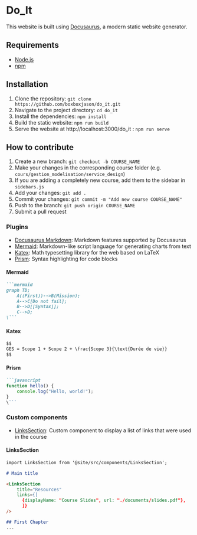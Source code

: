 # Do_It

This website is built using [Docusaurus](https://docusaurus.io/), a modern static website generator.

## Requirements
- [Node.js](https://nodejs.org/en/)
- [npm](https://www.npmjs.com/)

## Installation
1. Clone the repository: `git clone https://github.com/boxboxjason/do_it.git`
2. Navigate to the project directory: `cd do_it`
3. Install the dependencies: `npm install`
4. Build the static website: `npm run build`
5. Serve the website at http://localhost:3000/do_it : `npm run serve`

## How to contribute
1. Create a new branch: `git checkout -b COURSE_NAME`
2. Make your changes in the corresponding course folder (e.g. `cours/gestion_modelisation/service_design`)
3. If you are adding a completely new course, add them to the sidebar in `sidebars.js`
4. Add your changes: `git add .`
5. Commit your changes: `git commit -m "Add new course COURSE_NAME"`
6. Push to the branch: `git push origin COURSE_NAME`
7. Submit a pull request

### Plugins
- [Docusaurus Markdown](https://docusaurus.io/docs/markdown-features): Markdown features supported by Docusaurus
- [Mermaid](https://mermaid-js.github.io/mermaid/#/): Markdown-like script language for generating charts from text
- [Katex](https://katex.org/): Math typesetting library for the web based on LaTeX
- [Prism](https://prismjs.com/): Syntax highlighting for code blocks

#### Mermaid
```markdown
```mermaid
graph TD;
    A((First))-->B(Mission);
    A-->C[Do not fail];
    B-->D[[Syntax]];
    C-->D;
\```
```

#### Katex
```markdown
$$
GES = Scope 1 + Scope 2 + \frac{Scope 3}{\text{Durée de vie}}
$$
```

#### Prism
```markdown
```javascript
function hello() {
    console.log("Hello, world!");
}
\```
```

### Custom components
- [LinksSection](./src/components/LinksSection.js): Custom component to display a list of links that were used in the course

#### LinksSection
```markdown
import LinksSection from '@site/src/components/LinksSection';

# Main title

<LinksSection
    title="Resources"
    links={[
      {displayName: "Course Slides", url: "./documents/slides.pdf"},
      ]}
/>

## First Chapter
...
```
